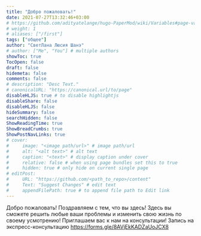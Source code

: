 ```yaml
---
title: "Добро пожаловать!"
date: 2021-07-27T13:32:46+03:00
# https://github.com/adityatelange/hugo-PaperMod/wiki/Variables#page-variables
# weight: 1
# aliases: ["/first"]
tags: ["общее"]
author: "СветЛана Люсия Шанэ"
# author: ["Me", "You"] # multiple authors
showToc: true
TocOpen: false
draft: false
hidemeta: false
comments: false
# description: "Desc Text."
# canonicalURL: "https://canonical.url/to/page"
disableHLJS: true # to disable highlightjs
disableShare: false
disableHLJS: false
hideSummary: false
searchHidden: false
ShowReadingTime: true
ShowBreadCrumbs: true
ShowPostNavLinks: true
# cover:
#     image: "<image path/url>" # image path/url
#     alt: "<alt text>" # alt text
#     caption: "<text>" # display caption under cover
#     relative: false # when using page bundles set this to true
#     hidden: true # only hide on current single page
# editPost:
#     URL: "https://github.com/<path_to_repo>/content"
#     Text: "Suggest Changes" # edit text
#     appendFilePath: true # to append file path to Edit link
---
```


Добро пожаловать! Поздравляем с тем, что вы здесь! Здесь вы сможете решить любые ваши проблемы и изменить свою жизнь по своему усмотрению! Приглашаем вас к нам на консультации!
Запись на экспресс-консультацию https://forms.gle/8AVjEkKADZaUoJCX8

